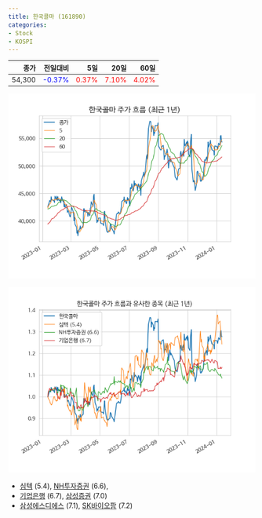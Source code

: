 ```yaml
---
title: 한국콜마 (161890)
categories:
- Stock
- KOSPI
---
```


|종가|전일대비|5일|20일|60일|
|---:|-------:|--:|---:|---:|
|54,300|<span style="color: blue">-0.37%</span>|<span style="color: red">0.37%</span>|<span style="color: red">7.10%</span>|<span style="color: red">4.02%</span>|


<!-- more -->

![161890](/assets/images/stock/161890.png)

![161890](/assets/images/stock/161890_sim.png)

- [심텍](/222800/) (5.4), [NH투자증권](/005940/) (6.6),
- [기업은행](/024110/) (6.7), [삼성증권](/016360/) (7.0)
- [삼성에스디에스](/018260/) (7.1), [SK바이오팜](/326030/) (7.2)